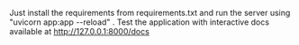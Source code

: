 Just install the requirements from requirements.txt and run the server using "uvicorn app:app --reload" . Test the application with interactive docs available at http://127.0.0.1:8000/docs
